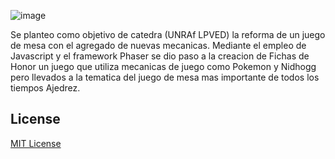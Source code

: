  ![image](https://user-images.githubusercontent.com/102615453/200910962-3329342c-ab4a-4aed-9292-d971b9b5fc86.png)


Se planteo como objetivo de catedra (UNRAf LPVED) la reforma de un juego de mesa con el agregado de nuevas mecanicas. Mediante el empleo de Javascript y el framework Phaser se dio paso a la creacion de Fichas de Honor un juego que utiliza mecanicas de juego como Pokemon y Nidhogg pero llevados a la tematica del juego de mesa mas importante de todos los tiempos Ajedrez. 


## License

[MIT License](https://github.com/ourcade/phaser3-parcel-template/blob/master/LICENSE)
